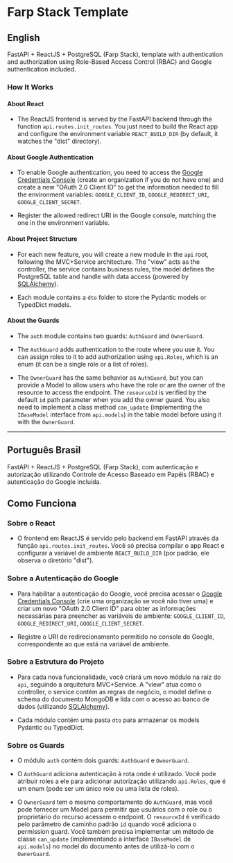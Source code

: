 # Farp Stack Template

## English

FastAPI + ReactJS + PostgreSQL (Farp Stack), template with authentication and authorization using Role-Based Access Control (RBAC) and Google authentication included.

### How It Works

#### About React
- The ReactJS frontend is served by the FastAPI backend through the function `api.routes.init_routes`. You just need to build the React app and configure the environment variable `REACT_BUILD_DIR` (by default, it watches the "dist" directory).

#### About Google Authentication
- To enable Google authentication, you need to access the [Google Credentials Console](https://console.cloud.google.com/apis/credentials) (create an organization if you do not have one) and create a new "OAuth 2.0 Client ID" to get the information needed to fill the environment variables: `GOOGLE_CLIENT_ID`, `GOOGLE_REDIRECT_URI`, `GOOGLE_CLIENT_SECRET`.

- Register the allowed redirect URI in the Google console, matching the one in the environment variable.

#### About Project Structure
- For each new feature, you will create a new module in the `api` root, following the MVC+Service architecture. The "view" acts as the controller, the service contains business rules, the model defines the PostgreSQL table and handle with data access (powered by [SQLAlchemy](https://www.sqlalchemy.org/)).

- Each module contains a `dto` folder to store the Pydantic models or TypedDict models.

#### About the Guards
- The `auth` module contains two guards: `AuthGuard` and `OwnerGuard`.
- The `AuthGuard` adds authentication to the route where you use it. You can assign roles to it to add authorization using `api.Roles`, which is an enum (it can be a single role or a list of roles).

- The `OwnerGuard` has the same behavior as `AuthGuard`, but you can provide a Model to allow users who have the role or are the owner of the resource to access the endpoint. The `resourceId` is verified by the default `id` path parameter when you add the owner guard. You also need to implement a class method `can_update` (implementing the `IBaseModel` interface from `api.models`) in the table model before using it with the `OwnerGuard`.

<hr>

## Português Brasil

FastAPI + ReactJS + PostgreSQL (Farp Stack), com autenticação e autorização utilizando Controle de Acesso Baseado em Papéis (RBAC) e autenticação do Google incluída.

## Como Funciona

### Sobre o React
- O frontend em ReactJS é servido pelo backend em FastAPI através da função `api.routes.init_routes`. Você só precisa compilar o app React e configurar a variável de ambiente `REACT_BUILD_DIR` (por padrão, ele observa o diretório "dist").

### Sobre a Autenticação do Google
- Para habilitar a autenticação do Google, você precisa acessar o [Google Credentials Console](https://console.cloud.google.com/apis/credentials) (crie uma organização se você não tiver uma) e criar um novo "OAuth 2.0 Client ID" para obter as informações necessárias para preencher as variáveis de ambiente: `GOOGLE_CLIENT_ID`, `GOOGLE_REDIRECT_URI`, `GOOGLE_CLIENT_SECRET`.

- Registre o URI de redirecionamento permitido no console do Google, correspondente ao que está na variável de ambiente.

### Sobre a Estrutura do Projeto
- Para cada nova funcionalidade, você criará um novo módulo na raiz do `api`, seguindo a arquitetura MVC+Service. A "view" atua como o controller, o service contém as regras de negócio, o model define o schema do documento MongoDB e lida com o acesso ao banco de dados (utilizando [SQLAlchemy](https://www.sqlalchemy.org/)).

- Cada módulo contém uma pasta `dto` para armazenar os models Pydantic ou TypedDict.

### Sobre os Guards
- O módulo `auth` contém dois guards: `AuthGuard` e `OwnerGuard`.
- O `AuthGuard` adiciona autenticação à rota onde é utilizado. Você pode atribuir roles a ele para adicionar autorização utilizando `api.Roles`, que é um enum (pode ser um único role ou uma lista de roles).

- O `OwnerGuard` tem o mesmo comportamento do `AuthGuard`, mas você pode fornecer um Model para permitir que usuários com o role ou o proprietário do recurso acessem o endpoint. O `resourceId` é verificado pelo parâmetro de caminho padrão `id` quando você adiciona o permission guard. Você também precisa implementar um método de classe `can_update` (implementando a interface `IBaseModel` de `api.models`) no model do documento antes de utilizá-lo com o `OwnerGuard`.
